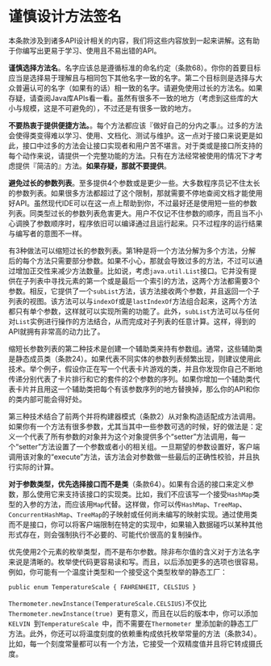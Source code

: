 # 谨慎设计方法签名

本条款涉及到诸多API设计相关的内容，我们将这些内容放到一起来讲解。这有助于你编写出更易于学习、使用且不易出错的API。

**谨慎选择方法名**。名字应该总是遵循标准的命名约定（条款68）。你你的首要目标应当是选择易于理解且与相同包下其他名字一致的名字。第二个目标则是选择与大众普遍认可的名字（如果有的话）相一致的名字。请避免使用过长的方法名。如果存疑，请查阅Java库APIs看一看。虽然有很多不一致的地方（考虑到这些库的大小与规模，这是不可避免的），不过还是有很多一致的地方。

**不要热衷于提供便捷方法。**。每个方法都应该『做好自己的分内之事』。过多的方法会使得类变得难以学习、使用、文档化、测试与维护。这一点对于接口来说更是如此，接口中过多的方法会让接口实现者和用户苦不堪言。对于类或是接口所支持的每个动作来说，请提供一个完整功能的方法。只有在方法经常被使用的情况下才考虑提供『简洁的』方法。**如果存疑，那就不要提供**。

**避免过长的参数列表**。至多提供4个参数或是更少一些。大多数程序员记不住太长的参数列表。如果很多方法都超过了这个限制，那就需要不停地查阅文档才能使用好API。虽然现代IDE可以在这一点上帮助到你，不过最好还是使用短一些的参数列表。同类型过长的参数列表危害更大。用户不仅记不住参数的顺序，而且当不小心调换了参数顺序时，程序依旧可以编译通过且运行起来。只不过程序的运行结果与编写者的意图不一样。

有3种做法可以缩短过长的参数列表。第1种是将一个方法分解为多个方法，分解后的每个方法只需要部分参数。如果不小心，那就会导致过多的方法，不过可以通过增加正交性来减少方法数量。比如说，考虑`java.util.List`接口。它并没有提供在子列表中寻找元素的第一个或是最后一个索引的方法，这两个方法都需要3个参数。相反，它提供了一个`subList`方法，该方法接收两个参数，并且返回一个子列表的视图。该方法可以与`indexOf`或是`lastIndexOf`方法组合起来，这两个方法都只有单个参数，这样就可以实现所需的功能了。此外，`subList`方法可以与任何对`List`实例进行操作的方法结合，从而完成对子列表的任意计算。这样，得到的API就拥有非常高的动力比了。

缩短长参数列表的第二种技术是创建一个辅助类来持有参数组。通常，这些辅助类是静态成员类（条款24）。如果代表不同实体的参数列表频繁出现，则建议使用此技术。举个例子，假设你正在写一个代表卡片游戏的类，并且你发现你自己不断地传递分别代表了卡片排行和它的套件的2个参数的序列。如果你增加一个辅助类代表卡片并且用这一个辅助类把每个有该参数序列的地方替换掉，那么你的API和你的类内部可能会得好处。

第三种技术结合了前两个并将构建器模式（条款2）从对象构造适配成方法调用。如果你有一个方法有很多参数，尤其当其中一些参数可选的时候，好的做法是：定义一个代表了所有参数的对象并为这个对象提供多个“setter”方法调用，每一个“setter”方法设置了一个参数或者小的相关组。一旦期望的参数设置好，客户端调用该对象的“execute”方法，该方法会对参数做一些最后的正确性校验，并且执行实际的计算。

**对于参数类型，优先选择接口而不是类**（条款64）。如果有合适的接口来定义参数，那么使用它来支持该接口的实现类。比如，我们不应该写一个接受`HashMap`类型的入参的方法，而应该用`Map`代替。这样做，你可以传`HashMap`、`TreeMap`、`ConcurrentHashMap`、`TreeMap`的子映射或任何尚未编写的映射实现。通过使用类而不是接口，你可以将客户端限制在特定的实现中，如果输入数据碰巧以某种其他形式存在，则会强制执行不必要的、可能代价很高的复制操作。

优先使用2个元素的枚举类型，而不是布尔参数。除非布尔值的含义对于方法名字来说是清晰的。枚举使代码更容易读和写。而且，以后添加更多的选项也很容易。例如，你可能有一个温度计类型和一个接受这个类型枚举的静态工厂：

```
public enum TemperatureScale { FAHRENHEIT, CELSIUS }
```

` Thermometer.newInstance(TemperatureScale.CELSIUS) `不仅比`Thermometer.newInstance(true) `更有意义，而且在以后的版本中，你可以添加`KELVIN `到`TemperatureScale `中，而不需要在`Thermometer `里添加新的静态工厂方法。此外，你还可以将温度刻度的依赖重构成依托枚举常量的方法（条款34）。比如，每一个刻度常量都可以有一个方法，它接受一个双精度值并且将它转成摄氏度。